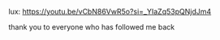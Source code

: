 
lux:
https://youtu.be/vCbN86VwR5o?si=_YIaZq53pQNjdJm4


thank you to everyone who has followed me back




